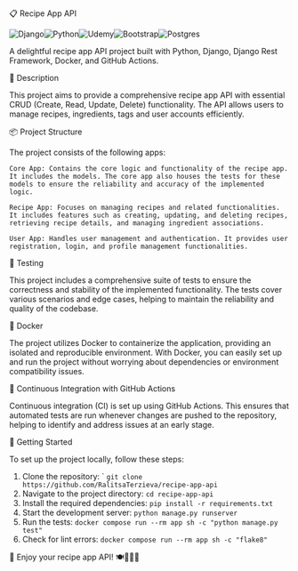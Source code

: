 📋 Recipe App API

![Django](https://img.shields.io/badge/django-%23092E20.svg?style=for-the-badge&logo=django&logoColor=white)![Python](https://img.shields.io/badge/python-3670A0?style=for-the-badge&logo=python&logoColor=ffdd54)![Udemy](https://img.shields.io/badge/Udemy-A435F0?style=for-the-badge&logo=Udemy&logoColor=white)![Bootstrap](https://img.shields.io/badge/bootstrap-%23563D7C.svg?style=for-the-badge&logo=bootstrap&logoColor=white)![Postgres](https://img.shields.io/badge/postgres-%23316192.svg?style=for-the-badge&logo=postgresql&logoColor=white)


A delightful recipe app API project built with Python, Django, Django Rest Framework, Docker, and GitHub Actions.

📝 Description

This project aims to provide a comprehensive recipe app API with essential CRUD (Create, Read, Update, Delete) functionality. The API allows users to manage recipes, ingredients, tags and user accounts efficiently.

📦 Project Structure

The project consists of the following apps:

    Core App: Contains the core logic and functionality of the recipe app. It includes the models. The core app also houses the tests for these models to ensure the reliability and accuracy of the implemented logic.

    Recipe App: Focuses on managing recipes and related functionalities. It includes features such as creating, updating, and deleting recipes, retrieving recipe details, and managing ingredient associations.

    User App: Handles user management and authentication. It provides user registration, login, and profile management functionalities.

🧪 Testing

This project includes a comprehensive suite of tests to ensure the correctness and stability of the implemented functionality. The tests cover various scenarios and edge cases, helping to maintain the reliability and quality of the codebase.

🐳 Docker

The project utilizes Docker to containerize the application, providing an isolated and reproducible environment. With Docker, you can easily set up and run the project without worrying about dependencies or environment compatibility issues.

🔧 Continuous Integration with GitHub Actions

Continuous integration (CI) is set up using GitHub Actions. This ensures that automated tests are run whenever changes are pushed to the repository, helping to identify and address issues at an early stage.

🚀 Getting Started

To set up the project locally, follow these steps:

1. Clone the repository: `
```git clone https://github.com/RalitsaTerzieva/recipe-app-api```
2. Navigate to the project directory: ```cd recipe-app-api```
3. Install the required dependencies: ```pip install -r requirements.txt```
4. Start the development server: ```python manage.py runserver```
5. Run the tests: ```docker compose run --rm app sh -c "python manage.py test"```
6. Check for lint errors: ```docker compose run --rm app sh -c "flake8"```


🌟 Enjoy your recipe app API! 🍽️👨‍🍳🌿
